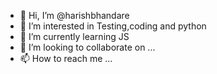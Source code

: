 - 👋 Hi, I’m @harishbhandare
- 👀 I’m interested in Testing,coding and python
- 🌱 I’m currently learning JS
- 💞️ I’m looking to collaborate on ...
- 📫 How to reach me ...

<!---
harishbhandare/harishbhandare is a ✨ special ✨ repository because its `README.md` (this file) appears on your GitHub profile.
You can click the Preview link to take a look at your changes.
--->
